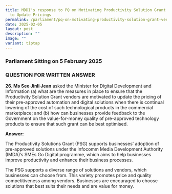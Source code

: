 ```yaml
---
title: MDDI's response to PQ on Motivating Productivity Solution Grant Vendors
  to Update Pricings
permalink: /parliament/pq-on-motivating-productivity-solution-grant-vendors-to-update-pricings/
date: 2025-02-05
layout: post
description: ""
image: ""
variant: tiptap
---
```

<h3>Parliament Sitting on 5 February 2025</h3>
<h3>QUESTION FOR WRITTEN ANSWER</h3>
<p><strong>26. Ms See Jinli Jean</strong> asked the Minister for Digital Development
and Information (a) what are the measures in place to ensure that the Productivity
Solution Grant vendors are motivated to update the pricing of their pre-approved
automation and digital solutions when there is continual lowering of the
cost of such technological products in the commercial marketplace; and
(b) how can businesses provide feedback to the Government on the value-for-money
quality of pre-approved technology products to ensure that such grant can
be best optimised.</p>
<p><strong>Answer:</strong>
</p>
<p>The Productivity Solutions Grant (PSG) supports businesses’ adoption of
pre-approved solutions under the Infocomm Media Development Authority (IMDA)’s
SMEs Go Digital programme, which aims to help businesses improve productivity
and enhance their business processes.</p>
<p>The PSG supports a diverse range of solutions and vendors, which businesses
can choose from. This variety promotes price and quality competitiveness
among vendors. Businesses are encouraged to choose solutions that best
suits their needs and are value for money.</p>